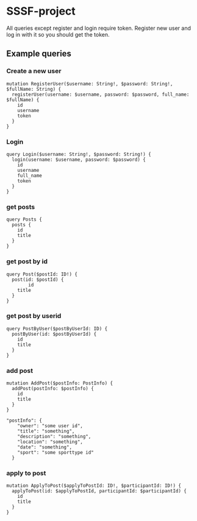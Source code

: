 # SSSF-project

All queries except register and login require token. Register new user and log in with it so you should get the token.

## Example queries

### Create a new user

```
mutation RegisterUser($username: String!, $password: String!, $fullName: String) {
  registerUser(username: $username, password: $password, full_name: $fullName) {
    id
    username
    token
  }
}
```

### Login
```
query Login($username: String!, $password: String!) {
  login(username: $username, password: $password) {
    id
    username
    full_name
    token
  }
}
```
### get posts
```
query Posts {
  posts {
    id
    title
  }
}
```
### get post by id
```
query Post($postId: ID!) {
  post(id: $postId) {
        id
    title
  }
}
```
### get post by userid
```
query PostByUser($postByUserId: ID) {
  postByUser(id: $postByUserId) {
    id
    title
  }
}
```
### add post
```
mutation AddPost($postInfo: PostInfo) {
  addPost(postInfo: $postInfo) {
    id
    title
  }
}

"postInfo": {
    "owner": "some user id",
    "title": "something",
    "description": "something",
    "location": "something",
    "date": "something",
    "sport": "some sporttype id"
  }
```
### apply to post
```
mutation ApplyToPost($applyToPostId: ID!, $participantId: ID!) {
  applyToPost(id: $applyToPostId, participantId: $participantId) {
    id
    title
  }
}
```

